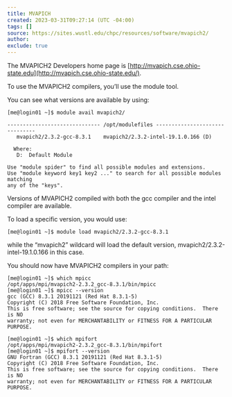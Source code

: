 ```yaml
---
title: MVAPICH
created: 2023-03-31T09:27:14 (UTC -04:00)
tags: []
source: https://sites.wustl.edu/chpc/resources/software/mvapich2/
author:
exclude: true
---
```


The MVAPICH2 Developers home page is [http://mvapich.cse.ohio-state.edu](http://mvapich.cse.ohio-state.edu/).

To use the MVAPICH2 compilers, you’ll use the module tool.

You can see what versions are available by using:

```
[me@login01 ~]$ module avail mvapich2/

------------------------------ /opt/modulefiles -------------------------------
   mvapich2/2.3.2-gcc-8.3.1    mvapich2/2.3.2-intel-19.1.0.166 (D)

  Where:
   D:  Default Module

Use "module spider" to find all possible modules and extensions.
Use "module keyword key1 key2 ..." to search for all possible modules matching
any of the "keys".
```

Versions of MVAPICH2 compiled with both the gcc compiler and the intel compiler are available.

To load a specific version, you would use:

```
[me@login01 ~]$ module load mvapich2/2.3.2-gcc-8.3.1
```

while the “mvapich2” wildcard will load the default version, mvapich2/2.3.2-intel-19.1.0.166 in this case.

You should now have MVAPICH2 compilers in your path:

```
[me@login01 ~]$ which mpicc
/opt/apps/mpi/mvapich2-2.3.2_gcc-8.3.1/bin/mpicc
[me@login01 ~]$ mpicc --version
gcc (GCC) 8.3.1 20191121 (Red Hat 8.3.1-5)
Copyright (C) 2018 Free Software Foundation, Inc.
This is free software; see the source for copying conditions.  There is NO
warranty; not even for MERCHANTABILITY or FITNESS FOR A PARTICULAR PURPOSE.

[me@login01 ~]$ which mpifort
/opt/apps/mpi/mvapich2-2.3.2_gcc-8.3.1/bin/mpifort
[me@login01 ~]$ mpifort --version
GNU Fortran (GCC) 8.3.1 20191121 (Red Hat 8.3.1-5)
Copyright (C) 2018 Free Software Foundation, Inc.
This is free software; see the source for copying conditions.  There is NO
warranty; not even for MERCHANTABILITY or FITNESS FOR A PARTICULAR PURPOSE.
```
